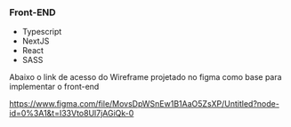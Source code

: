 ### Front-END 

- Typescript
- NextJS
- React
- SASS
  

Abaixo o link de acesso do Wireframe projetado no figma como base para implementar o front-end

https://www.figma.com/file/MovsDpWSnEw1B1AaO5ZsXP/Untitled?node-id=0%3A1&t=I33Vto8Ul7jAGiQk-0